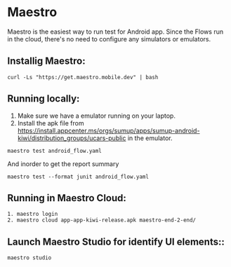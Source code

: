 # Maestro

Maestro is the easiest way to run test for Android app. Since the Flows run in the cloud, there's no need to configure any simulators or emulators. 

## Installig Maestro:

```
curl -Ls "https://get.maestro.mobile.dev" | bash
```

## Running locally: 
1. Make sure we have a emulator running on your laptop.
2. Install the apk file from https://install.appcenter.ms/orgs/sumup/apps/sumup-android-kiwi/distribution_groups/ucars-public in the emulator.

```
maestro test android_flow.yaml
```
And inorder to get the report summary
```
maestro test --format junit android_flow.yaml
```

## Running in Maestro Cloud:
```
1. maestro login
2. maestro cloud app-app-kiwi-release.apk maestro-end-2-end/
```

## Launch Maestro Studio for identify UI elements::
```
maestro studio
```

